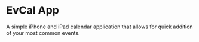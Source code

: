 EvCal App
=========

A simple iPhone and iPad calendar application that allows for quick addition
of your most common events.